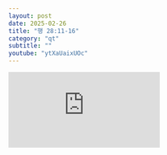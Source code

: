 ```yaml
---
layout: post
date: 2025-02-26
title: "행 28:11-16"
category: "qt"
subtitle: ""
youtube: "ytXaUaixUOc"
---
```


<div class="youtube margin-large">
    <iframe src="https://www.youtube.com/embed/ytXaUaixUOc" title="YouTube video player" frameborder="0" allow="accelerometer; autoplay; clipboard-write; encrypted-media; gyroscope; picture-in-picture; web-share" allowfullscreen></iframe>
</div>

